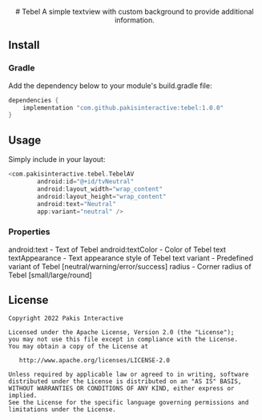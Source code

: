 <p align="center">
# Tebel
A simple textview with custom background to provide additional information.
</p>

## Install
### Gradle
Add the dependency below to your module's build.gradle file:
``` Kotlin
dependencies {
    implementation "com.github.pakisinteractive:tebel:1.0.0"
}
```

## Usage
Simply include in your layout:
``` Kotlin
<com.pakisinteractive.tebel.TebelAV
        android:id="@+id/tvNeutral"
        android:layout_width="wrap_content"
        android:layout_height="wrap_content"
        android:text="Neutral"
        app:variant="neutral" />
```

### Properties
android:text - Text of Tebel
android:textColor - Color of Tebel text
textAppearance - Text appearance style of Tebel text
variant - Predefined variant of Tebel [neutral/warning/error/success]
radius - Corner radius of Tebel [small/large/round]

## License
```
Copyright 2022 Pakis Interactive

Licensed under the Apache License, Version 2.0 (the "License");
you may not use this file except in compliance with the License.
You may obtain a copy of the License at

   http://www.apache.org/licenses/LICENSE-2.0

Unless required by applicable law or agreed to in writing, software
distributed under the License is distributed on an "AS IS" BASIS,
WITHOUT WARRANTIES OR CONDITIONS OF ANY KIND, either express or implied.
See the License for the specific language governing permissions and
limitations under the License.
```